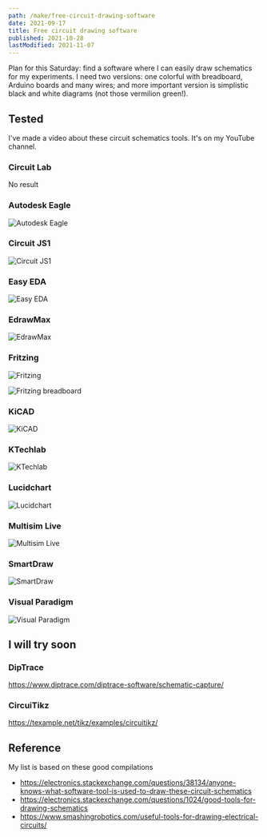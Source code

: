 ```yaml
---
path: /make/free-circuit-drawing-software
date: 2021-09-17
title: Free circuit drawing software
published: 2021-10-28
lastModified: 2021-11-07
---
```


Plan for this Saturday: find a software where I can easily draw schematics for my experiments. I need two versions: one colorful with breadboard, Arduino boards and many wires; and more important version is simplistic black and white diagrams (not those vermilion green!).

## Tested

I've made a video about these circuit schematics tools. It's on my YouTube channel.

### Circuit Lab

No result

### Autodesk Eagle

![Autodesk Eagle](./Autodesk_Eagle.png)

### Circuit JS1

![Circuit JS1](./Circuit_JS1.png)

### Easy EDA

![Easy EDA](./Easy_EDA.png)

### EdrawMax

![EdrawMax](./EdrawMax.png)

### Fritzing

![Fritzing](./Fritzing.png)

![Fritzing breadboard](./Fritzing-breadboard.png)

### KiCAD

![KiCAD](./KiCAD.png)

### KTechlab

![KTechlab](./KTechlab.png)

### Lucidchart

![Lucidchart](./Lucidchart.png)

### Multisim Live

![Multisim Live](./Multisim_Live.png)

### SmartDraw

![SmartDraw](./SmartDraw.png)

### Visual Paradigm

![Visual Paradigm](./Visual_Paradigm.png)

## I will try soon

### DipTrace

https://www.diptrace.com/diptrace-software/schematic-capture/

### CircuiTikz

https://texample.net/tikz/examples/circuitikz/

## Reference

My list is based on these good compilations

- https://electronics.stackexchange.com/questions/38134/anyone-knows-what-software-tool-is-used-to-draw-these-circuit-schematics
- https://electronics.stackexchange.com/questions/1024/good-tools-for-drawing-schematics
- https://www.smashingrobotics.com/useful-tools-for-drawing-electrical-circuits/